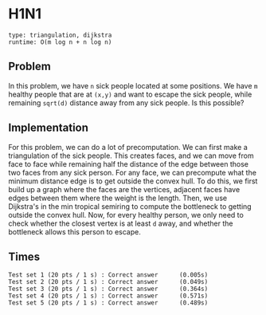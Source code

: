 # H1N1

```
type: triangulation, dijkstra
runtime: O(m log n + n log n)
```

## Problem

In this problem, we have `n` sick people located at some positions. We have `m`
healthy people that are at `(x,y)` and want to escape the sick people, while
remaining `sqrt(d)` distance away from any sick people. Is this possible?

## Implementation

For this problem, we can do a lot of precomputation. We can first make a
triangulation of the sick people. This creates faces, and we can move from face
to face while remaining half the distance of the edge between those two faces
from any sick person. For any face, we can precompute what the minimum distance
edge is to get outside the convex hull. To do this, we first build up a graph
where the faces are the vertices, adjacent faces have edges between them where
the weight is the length. Then, we use Dijkstra's in the min tropical semiring
to compute the bottleneck to getting outside the convex hull. Now, for every
healthy person, we only need to check whether the closest vertex is at least
`d` away, and whether the bottleneck allows this person to escape.

## Times

```
Test set 1 (20 pts / 1 s) : Correct answer      (0.005s)
Test set 2 (20 pts / 1 s) : Correct answer      (0.049s)
Test set 3 (20 pts / 1 s) : Correct answer      (0.364s)
Test set 4 (20 pts / 1 s) : Correct answer      (0.571s)
Test set 5 (20 pts / 1 s) : Correct answer      (0.489s)
```
